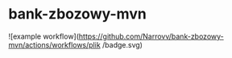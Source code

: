 # bank-zbozowy-mvn
![example workflow](https://github.com/Narrovv/bank-zbozowy-mvn/actions/workflows/plik
/badge.svg)
